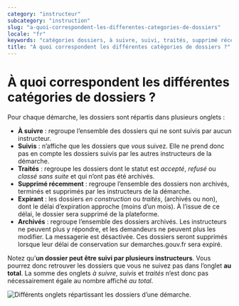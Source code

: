 ```yaml
---
category: "instructeur"
subcategory: "instruction"
slug: "a-quoi-correspondent-les-differentes-categories-de-dossiers"
locale: "fr"
keywords: "catégories dossiers, à suivre, suivi, traités, supprimé récemment, archivés"
title: "À quoi correspondent les différentes catégories de dossiers ?"
---
```


# À quoi correspondent les différentes catégories de dossiers ?

Pour chaque démarche, les dossiers sont répartis dans plusieurs onglets :

- **À suivre** : regroupe l’ensemble des dossiers qui ne sont suivis par aucun instructeur.
- **Suivis** : n’affiche que les dossiers que *vous* suivez. Elle ne prend donc pas en compte les dossiers suivis par les autres instructeurs de la démarche.
- **Traités** : regroupe les dossiers dont le statut est *accepté*, *refusé* ou *classé sans suite* et qui n’ont pas été archivés.
- **Supprimé récemment** : regroupe l’ensemble des dossiers non archivés, terminés et supprimés par les instructeurs de la démarche.
- **Expirant** : les dossiers *en construction* ou *traités*, (archivés ou non), dont le délai d’expiration approche (moins d’un mois). À l’issue de ce délai, le dossier sera supprimé de la plateforme.
- **Archivés** : regroupe l’ensemble des dossiers archivés. Les instructeurs ne peuvent plus y répondre, et les demandeurs ne peuvent plus les modifier. La messagerie est désactivée. Ces dossiers seront supprimés lorsque leur délai de conservation sur demarches.gouv.fr sera expiré.

Notez qu’**un dossier peut être suivi par plusieurs instructeurs**. Vous pourrez donc retrouver les dossiers que vous ne suivez pas dans l’onglet **au total**. La somme des onglets *à suivre*, *suivis* et *traités* n’est donc pas nécessairement égale au nombre affiché *au total*.

![Différents onglets répartissant les dossiers d’une démarche.](faq/instructeur-procedure-show.png)
